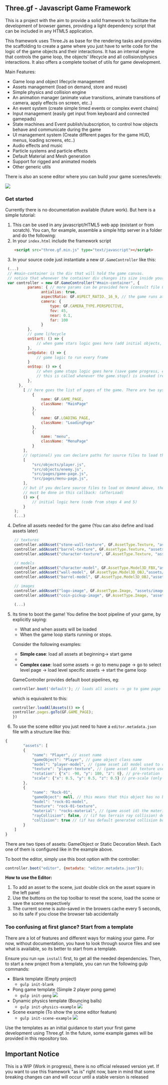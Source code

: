 ## Three.gf - Javascript Game Framework

This is a project with the aim to provide a solid framework to facilitate the development of browser games, providing a light dependency script that can be included in any HTML5 application.

This framework uses Three.Js as base for the rendering tasks and provides the scaffolding to create a game where you just have to write code for the logic of the game objects and their interactions. It has an internal engine that controls the game loop, the objects' lifecycle and all collision/physics interactions. It also offers a complete toolset of utils for game development.

Main Features:

* Game loop and object lifecycle management
* Assets management (load on demand, store and reuse)
* Simple physics and collision engine
* An animation manager (animate value transitions, animate transitions of camera, apply effects on screen, etc..)
* An event system (create simple timed events or complex event chains)
* Input management (easily get input from keyboard and connected gamepads)
* State machines and Event publish/subscription, to control how objects behave and communicate during the game
* UI management system (Create different pages for the game HUD, menus, loading screens, etc..)
* Audio effects and music
* Particle systems and particle effects
* Default Material and Mesh generation
* Support for rigged and animated models
* Other generic utils

There is also an scene editor where you can build your game scenes/levels:

![](https://github.com/freddykrunn/three.gf/blob/main/images/editor-screenshot.png?raw=true)


### Get started

Currently there is no documentation available (future work). But here is a simple tutorial:

1. This can be used in any javascript/HTML5 web app (existant or from scratch). You can, for example, assemble a simple http server in a folder and do the following:
2. In your `index.html` include the framework script
```html
    <script src="three.gf.min.js" type="text/javascript"></script>
```
3. In your source code just instantiate a new `GF.GameController` like this:

```javascript
 (...)
 // #main-container is the div that will hold the game canvas.
 // notice that whenever the container div changes its size inside your app you must inform GameController of the new size. However GameController already listens for a resize in the window
 var controller = new GF.GameController("#main-container", {
          params: { // more params can be provided here (consult file Controller.js)
                antialias: true,
                aspectRatio: GF.ASPECT_RATIO._16_9, // the game runs at a specific aspect ratio. Provide here one as a number, or use the default constants
                camera: {
                    type: GF.CAMERA_TYPE.PERSPECTIVE,
                    fov: 45,
                    near: 0.1,
                    far: 100
                }
          },
          // game lifecycle
          onStart: () => {
              // when game stars logic goes here (add initial objects, setup lighting, etc..)
          },
          onUpdate: () => {
              // game logic to run every frame
          }
          onStop: () => {
              // when game stops logic goes here (save game progress, etc..)
              // this is called whenever the game.stop() is invoked (returning to menu, closing the app, etc...)
          },
      },
		[ // here goes the list of pages of the game. There are two system pages: GF.GAME_PAGE and GF.LOADING_PAGE. If not provided here, the controller will create default pages. GamePage will be a simple page with no UI just to start and stop the game and LoadingPage will be a simple black page with the loading progress percentage in the middle.
			{
				name: GF.GAME_PAGE,
				className: "MainPage"
			},
            {
				name: GF.LOADING_PAGE,
				className: "LoadingPage"
			},
            {
				name: "menu",
				className: "MenuPage"
			}
		],
        // (optional) you can declare paths for source files to load them on demand when controller initializes
        [
            "src/objects/player.js",
            "src/objects/enemy.js",
            "src/pages/game-page.js",
            "src/pages/menu-page.js",
        ],
        // but if you declare source files to load on demand above, the logic for the initial boot (load assets, start game, etc..)
        // must be done in this callback: (afterLoad)
        () => {
            // initial logic here (code from steps 4 and 5)
        }
	);
    (...)
```
4. Define all assets needed for the game (You can also define and load assets later)

```javascript
    // textures
    controller.addAsset("stone-wall-texture", GF.AssetType.Texture, "assets/textures/stone-wall.png");
    controller.addAsset("barrel-texture", GF.AssetType.Texture, "assets/textures/barrel.png");
    controller.addAsset("character-texture", GF.AssetType.Texture, "assets/textures/character.png");

    // models
    controller.addAsset("character-model", GF.AssetType.Model3D_FBX,"assets/objects/character.fbx");
    controller.addAsset("wall-model", GF.AssetType.Model3D_OBJ,"assets/objects/wall.obj");
    controller.addAsset("barrel-model", GF.AssetType.Model3D_OBJ,"assets/objects/barrel.obj");

    // images
    controller.addAsset("logo-image", GF.AssetType.Image, "assets/images/logo.png");
    controller.addAsset("coin-pickup-image", GF.AssetType.Image, "assets/images/coin-pickup.png");

    (...)
```

5. Its time to boot the game! You define the boot pipeline of your game, by explicitly saying:
 	* What and when assets will be loaded
 	* When the game loop starts running or stops.
 
	Consider the following examples:

    * **Simple case**: load all assets at beginning-> start game
    * 
    * **Complex case**:
      load some assets -> go to menu page -> go to select level page -> load level specific assets -> start the game loop

    GameController provides default boot pipelines, eg:

    ```javascript
    controller.boot('default'); // loads all assets -> go to game page
    ```

    which is equivalent to this:

    ```javascript
    controller.loadAllAssets(() => {
	controller.pages.goTo(GF.GAME_PAGE);
    })
    ```
6. To use the scene editor you just need to have a `editor.metadata.json` file with a structure like this:

```javascript
{
    	"assets": [
		{
		    "name": "Player", // asset name
		    "gameObject": "Player", // game object class name
		    "model": "player-model", // (game asset id) model used to represent this asset in the editor (may not correspond to real model in the game)
		    "texture": "player-texture", // (game asset id) texture used to represent this asset in the editor (may not correspond to real model in the game)
		    "rotation": {"x": -90, "y": 180, "z": 0}, // pre-rotation (only for the display the asset in the editor)
		    "scale": {"x": 0.5, "y": 0.5, "z": 0.5} // pre-scale (only for the display the asset in the editor)
		},
		{
		    "name": "Rock-01",
		    "gameObject": null, // this means that this object has no behaviour class associated and will be just a static decoration mesh
		    "model": "rock-01-model",
		    "texture": "rock-01-texture",
		    "material": "rocks-material", // (game asset id) the material that will be used in the game
		    "rayCollision": false, // (if has terrain ray collision) default value when adding a new object of this type to the scene (can be modified in the editor)
		    "collision": true // (if has default generated collision box) default value when adding a new object of this type to the scene (can be modified in the editor)
		}
	]
}
```
There are two tipes of assets: GameObject or Static Decoration Mesh. Each one of them is configured like in the example above.

To boot the editor, simply use this boot option with the controller:

```javascript
controller.boot("editor", {metadata: "editor.metadata.json"});
```

**How to use the Editor:**
1. To add an asset to the scene, just double click on the asset square in the left panel
2. Use the buttons on the top toolbar to reset the scene, load the scene or save the scene respectively
3. The current scene is auto-saved in the browers cache every 5 seconds, so its safe if you close the browser tab accidentally

### Too confusing at first glance? Start from a template

There are a lot of features and different ways for making your game. For now, without documentation, you have to look through source files and see what is available, so its better to start from a template.

Ensure you run `npm install` first, to get all the needed dependencies.
Then, to start a new project from a template, you can run the following gulp commands:
* Blank template (Empty project)
    * `gulp init-blank`
* Pong game template (Simple 2 player pong game)
    * `gulp init-pong`
    ![](https://github.com/freddykrunn/three.gf/blob/main/images/pong-template-screenshot.png)
* Dynamic physics template (Bouncing balls)
    * `gulp init-physics-example`
    ![](https://github.com/freddykrunn/three.gf/blob/main/images/physics-template-screenshot.png)
* Scene example (To show the scene editor feature)
    * `gulp init-scene-example`
    ![](https://github.com/freddykrunn/three.gf/blob/main/images/scene-template-screenshot.png)

Use the templates as an initial guidance to start your first game development using Three.gf.
In the future, some example games will be provided in this repository too.

## Important Notice

This is a WIP (Work in progress), there is no official released version yet.
If you want to use this framework "as is" right now, bare in mind that some breaking changes can and will occur until a stable version is released
